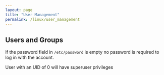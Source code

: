 ```yaml
---
layout: page
title: "User Management"
permalink: /linux/user_management
---
```


## Users and Groups

If the password field in `/etc/password` is empty no password is required to log in with the account.

User with an UID of 0 will have superuser privileges
